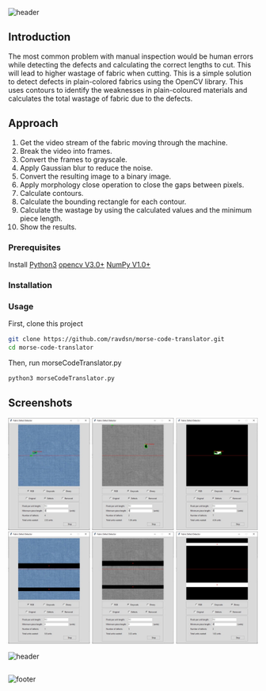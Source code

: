
![header](https://capsule-render.vercel.app/api?type=Waving&color=auto&animation=fadeIn&height=160&section=header&text=Fabric%20Defects%20Detector&fontSize=60)


## Introduction
The most common problem with manual inspection would be human errors while detecting the defects and calculating the correct lengths to cut. This will lead to higher wastage of fabric when cutting. This is a simple solution to detect defects in plain-colored fabrics using the OpenCV library. This uses contours to identify the weaknesses in plain-coloured materials and calculates the total wastage of fabric due to the defects.


## Approach
1. Get the video stream of the fabric moving through the machine.
2. Break the video into frames.
3. Convert the frames to grayscale.
4. Apply Gaussian blur to reduce the noise.
5. Convert the resulting image to a binary image.
6. Apply morphology close operation to close the gaps between pixels.
7. Calculate contours.
8. Calculate the bounding rectangle for each contour.
9. Calculate the wastage by using the calculated values and the minimum piece length.
10. Show the results.
    
### Prerequisites
Install 
[Python3](https://www.python.org/downloads/)
[opencv V3.0+](https://pypi.org/project/opencv-python/)
[NumPy V1.0+](https://pypi.org/project/numpy/)

### Installation

### Usage
First, clone this project
```sh
git clone https://github.com/ravdsn/morse-code-translator.git
cd morse-code-translator 
```
Then, run morseCodeTranslator.py 
```sh
python3 morseCodeTranslator.py 
```

## Screenshots

![Identified defects](/screenshots/1.jpg)
![Wastage](/screenshots/2.jpg)


![header](https://capsule-render.vercel.app/api?type=rounded&color=gradient&text=%20Warning⚠️%20-nl-%1GGives%20some%20error%20with%20opencv%20old%20versions%1&animation=blinking&height=100&fontSize=30)
##

![footer](https://capsule-render.vercel.app/api?type=Waving&color=auto&animation=fadeIn&height=160&section=footer)




